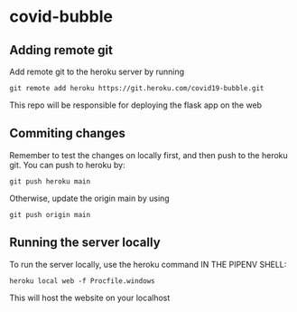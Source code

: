 # covid-bubble

## Adding remote git

Add remote git to the heroku server by running 
```
git remote add heroku https://git.heroku.com/covid19-bubble.git
```
This repo will be responsible for deploying the flask app on the web

## Commiting changes

Remember to test the changes on locally first, and then push to the heroku git. You can push to heroku by:
```
git push heroku main
```
Otherwise, update the origin main by using 
```
git push origin main
```

## Running the server locally

To run the server locally, use the heroku command IN THE PIPENV SHELL:
```
heroku local web -f Procfile.windows
```
This will host the website on your localhost
